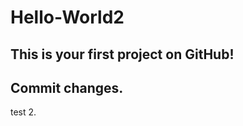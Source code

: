 # Hello-World2
This is your first project on GitHub!
---------------------------------------------
Commit changes.
-------------------------
test 2.

